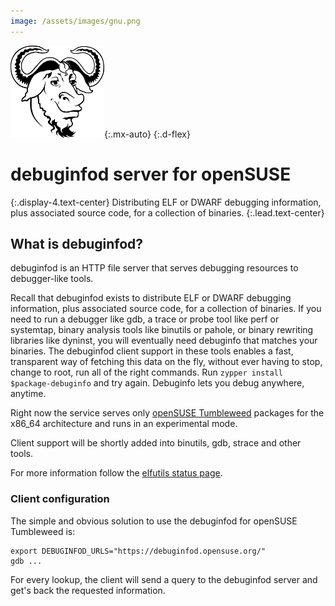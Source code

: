 ```yaml
---
image: /assets/images/gnu.png
---
```

![GNU Logo](/assets/images/gnu.png){:.mx-auto}
{:.d-flex}
# debuginfod server for openSUSE
{:.display-4.text-center}
Distributing ELF or DWARF debugging information, plus associated source code, for a collection of binaries.
{:.lead.text-center}

## What is debuginfod?

debuginfod is an HTTP file server that serves debugging resources to debugger-like tools.

Recall that debuginfod exists to distribute ELF or DWARF debugging
information, plus associated source code, for a collection of binaries.
If you need to run a debugger like gdb, a trace or probe tool like perf
or systemtap, binary analysis tools like binutils or pahole, or binary
rewriting libraries like dyninst, you will eventually need debuginfo
that matches your binaries. The debuginfod client support in these tools
enables a fast, transparent way of fetching this data on the fly,
without ever having to stop, change to root, run all of the right
commands. Run `zypper install $package-debuginfo` and try again.
Debuginfo lets you debug anywhere, anytime.

Right now the service serves only
[openSUSE Tumbleweed](https://software.opensuse.org/distributions/tumbleweed)
packages for the x86_64 architecture and runs in an experimental mode.

Client support will be shortly added into binutils, gdb, strace and
other tools.

For more information follow the
[elfutils status page](https://sourceware.org/elfutils/Debuginfod.html).

### Client configuration

The simple and obvious solution to use the debuginfod for openSUSE
Tumbleweed is:

```
export DEBUGINFOD_URLS="https://debuginfod.opensuse.org/"
gdb ...
```

For every lookup, the client will send a query to the debuginfod server
and get's back the requested information.
